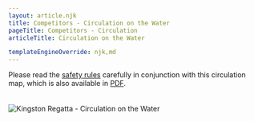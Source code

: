 ```yaml
---
layout: article.njk
title: Competitors - Circulation on the Water
pageTitle: Competitors - Circulation
articleTitle: Circulation on the Water

templateEngineOverride: njk,md
---
```

   <p>Please read the <a href="/safety/">safety
          rules</a> carefully in conjunction with this circulation
          map, which is also available in <a href="/pdfs/KingstonRegattaCirculationMap.pdf">PDF</a>.</p>
        <img src="/images/Circulation.gif" alt="Kingston Regatta - Circulation on the Water" style="margin-top:20px; max-width:100%">  


